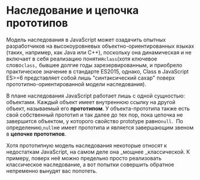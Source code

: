 # Наследование и цепочка прототипов

Модель наследования в JavaScript может озадачить опытных разработчиков на высокоуровневых объектно-ориентированных языках \(таких, например, как Java или C++\), поскольку она динамическая и не включает в себя реализацию понятия`class`\(хотя ключевое слово`class,` бывшее долгие годы зарезервированным, и приобрело практическое значение в стандарте ES2015, однако, Class в JavaScript ES&gt;=6 представляет собой лишь "синтаксический сахар" поверх прототипно-ориентированной модели наследования\).

В плане наследования JavaScript работает лишь с одной сущностью: объектами. Каждый объект имеет внутреннюю ссылку на другой объект, называемый его **прототипом**. У объекта-прототипа также есть свой собственный прототип и так далее до тех пор, пока цепочка не завершится объектом, у которого свойство prototype равно`null`.  По определению,`null`не имеет прототипа и является завершающим звеном в **цепочке прототипов**.

Хотя прототипную модель наследования некоторые относят к недостаткам JavaScript, на самом деле она _мощнее _классической. К примеру, поверх неё можно предельно просто реализовать классическое наследование, а вот попытки совершить обратное непременно вынудят вас попотеть.

